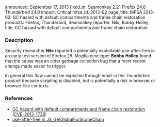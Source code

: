 announced: September 17, 2013
fixed_in: Seamonkey 2.21
          Firefox 24.0
          Thunderbird 24.0
impact: Critical
mfsa_id: 2013-92
page_title: MFSA 2013-92: GC hazard with default compartments and frame chain restoration
products: Firefox, Thunderbird, Seamonkey
reporter: Nils, Bobby Holley
title: GC hazard with default compartments and frame chain restoration

<h3>Description</h3>

<p>Security researcher <strong>Nils</strong> reported a potentially exploitable
use-after-free in an early test version of Firefox 25. Mozilla developer
<strong>Bobby Holley</strong> found that the cause was an older garbage collection
bug that a more recent change made easier to trigger.
</p>


<p class="note">In general this flaw cannot be exploited through email in the
Thunderbird product because scripting is disabled, but is potentially a risk in
browser or browser-like contexts.</p>

<h3>References</h3>

<ul>
  <li><a href="https://bugzilla.mozilla.org/show_bug.cgi?id=887334">
       GC hazard with default compartments and frame chain restoration</a> (<a href="http://cve.mitre.org/cgi-bin/cvename.cgi?name=CVE-2013-1738" class="ex-ref">CVE-2013-1738</a>)</li>
  <li><a href="https://bugzilla.mozilla.org/show_bug.cgi?id=882897">
       use-after-free in JS_GetGlobalForScopeChain</a>
  </li>
</ul>




